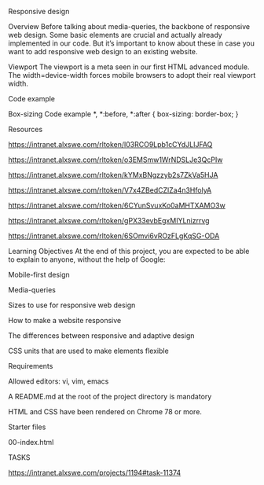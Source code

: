 Responsive design

Overview
Before talking about media-queries, the backbone of responsive web design. Some basic elements are crucial and actually already implemented in our code. But it’s important to know about these in case you want to add responsive web design to an existing website.

Viewport
The viewport is a meta seen in our first HTML advanced module. The width=device-width forces mobile browsers to adopt their real viewport width.

Code example
<head>
  <meta name="viewport" content="width=device-width, initial-scale=1, viewport-fit=cover">
</head>
Box-sizing
Code example
*, *:before, *:after {
  box-sizing: border-box;
}

Resources

https://intranet.alxswe.com/rltoken/l03RCO9Lpb1cCYdJLIJFAQ

https://intranet.alxswe.com/rltoken/o3EMSmw1WrNDSLJe3QcPIw

https://intranet.alxswe.com/rltoken/kYMxBNgzzyb2s7ZkVa5HJA

https://intranet.alxswe.com/rltoken/V7x4ZBedCZlZa4n3HfolyA

https://intranet.alxswe.com/rltoken/6CYunSvuxKo0aMHTXAMO3w

https://intranet.alxswe.com/rltoken/gPX33evbEgxMIYLnizrrvg

https://intranet.alxswe.com/rltoken/6SOmvi6vROzFLgKqSG-ODA


Learning Objectives
At the end of this project, you are expected to be able to explain to anyone, without the help of Google:

Mobile-first design

Media-queries

Sizes to use for responsive web design

How to make a website responsive

The differences between responsive and adaptive design

CSS units that are used to make elements flexible


Requirements

Allowed editors: vi, vim, emacs

A README.md at the root of the project directory is mandatory

HTML and CSS have been rendered on Chrome 78 or more.


Starter files

00-index.html

TASKS


https://intranet.alxswe.com/projects/1194#task-11374
